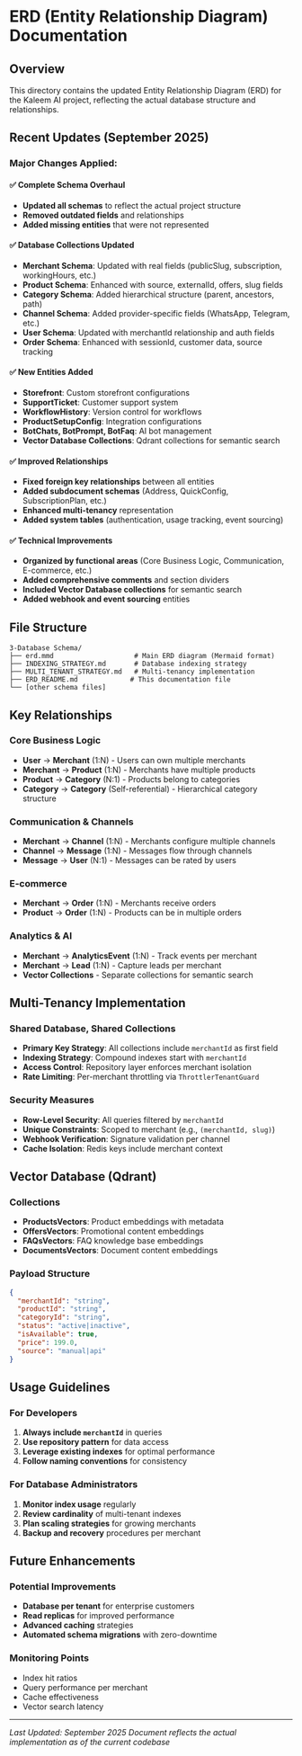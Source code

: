 # ERD (Entity Relationship Diagram) Documentation

## Overview
This directory contains the updated Entity Relationship Diagram (ERD) for the Kaleem AI project, reflecting the actual database structure and relationships.

## Recent Updates (September 2025)

### Major Changes Applied:

#### ✅ **Complete Schema Overhaul**
- **Updated all schemas** to reflect the actual project structure
- **Removed outdated fields** and relationships
- **Added missing entities** that were not represented

#### ✅ **Database Collections Updated**
- **Merchant Schema**: Updated with real fields (publicSlug, subscription, workingHours, etc.)
- **Product Schema**: Enhanced with source, externalId, offers, slug fields
- **Category Schema**: Added hierarchical structure (parent, ancestors, path)
- **Channel Schema**: Added provider-specific fields (WhatsApp, Telegram, etc.)
- **User Schema**: Updated with merchantId relationship and auth fields
- **Order Schema**: Enhanced with sessionId, customer data, source tracking

#### ✅ **New Entities Added**
- **Storefront**: Custom storefront configurations
- **SupportTicket**: Customer support system
- **WorkflowHistory**: Version control for workflows
- **ProductSetupConfig**: Integration configurations
- **BotChats, BotPrompt, BotFaq**: AI bot management
- **Vector Database Collections**: Qdrant collections for semantic search

#### ✅ **Improved Relationships**
- **Fixed foreign key relationships** between all entities
- **Added subdocument schemas** (Address, QuickConfig, SubscriptionPlan, etc.)
- **Enhanced multi-tenancy** representation
- **Added system tables** (authentication, usage tracking, event sourcing)

#### ✅ **Technical Improvements**
- **Organized by functional areas** (Core Business Logic, Communication, E-commerce, etc.)
- **Added comprehensive comments** and section dividers
- **Included Vector Database collections** for semantic search
- **Added webhook and event sourcing** entities

## File Structure

```
3-Database Schema/
├── erd.mmd                    # Main ERD diagram (Mermaid format)
├── INDEXING_STRATEGY.md       # Database indexing strategy
├── MULTI_TENANT_STRATEGY.md   # Multi-tenancy implementation
├── ERD_README.md             # This documentation file
└── [other schema files]
```

## Key Relationships

### Core Business Logic
- **User** → **Merchant** (1:N) - Users can own multiple merchants
- **Merchant** → **Product** (1:N) - Merchants have multiple products
- **Product** → **Category** (N:1) - Products belong to categories
- **Category** → **Category** (Self-referential) - Hierarchical category structure

### Communication & Channels
- **Merchant** → **Channel** (1:N) - Merchants configure multiple channels
- **Channel** → **Message** (1:N) - Messages flow through channels
- **Message** → **User** (N:1) - Messages can be rated by users

### E-commerce
- **Merchant** → **Order** (1:N) - Merchants receive orders
- **Product** → **Order** (1:N) - Products can be in multiple orders

### Analytics & AI
- **Merchant** → **AnalyticsEvent** (1:N) - Track events per merchant
- **Merchant** → **Lead** (1:N) - Capture leads per merchant
- **Vector Collections** - Separate collections for semantic search

## Multi-Tenancy Implementation

### Shared Database, Shared Collections
- **Primary Key Strategy**: All collections include `merchantId` as first field
- **Indexing Strategy**: Compound indexes start with `merchantId`
- **Access Control**: Repository layer enforces merchant isolation
- **Rate Limiting**: Per-merchant throttling via `ThrottlerTenantGuard`

### Security Measures
- **Row-Level Security**: All queries filtered by `merchantId`
- **Unique Constraints**: Scoped to merchant (e.g., `(merchantId, slug)`)
- **Webhook Verification**: Signature validation per channel
- **Cache Isolation**: Redis keys include merchant context

## Vector Database (Qdrant)

### Collections
- **ProductsVectors**: Product embeddings with metadata
- **OffersVectors**: Promotional content embeddings
- **FAQsVectors**: FAQ knowledge base embeddings
- **DocumentsVectors**: Document content embeddings

### Payload Structure
```json
{
  "merchantId": "string",
  "productId": "string",
  "categoryId": "string",
  "status": "active|inactive",
  "isAvailable": true,
  "price": 199.0,
  "source": "manual|api"
}
```

## Usage Guidelines

### For Developers
1. **Always include `merchantId`** in queries
2. **Use repository pattern** for data access
3. **Leverage existing indexes** for optimal performance
4. **Follow naming conventions** for consistency

### For Database Administrators
1. **Monitor index usage** regularly
2. **Review cardinality** of multi-tenant indexes
3. **Plan scaling strategies** for growing merchants
4. **Backup and recovery** procedures per merchant

## Future Enhancements

### Potential Improvements
- **Database per tenant** for enterprise customers
- **Read replicas** for improved performance
- **Advanced caching** strategies
- **Automated schema migrations** with zero-downtime

### Monitoring Points
- Index hit ratios
- Query performance per merchant
- Cache effectiveness
- Vector search latency

---

*Last Updated: September 2025*
*Document reflects the actual implementation as of the current codebase*
